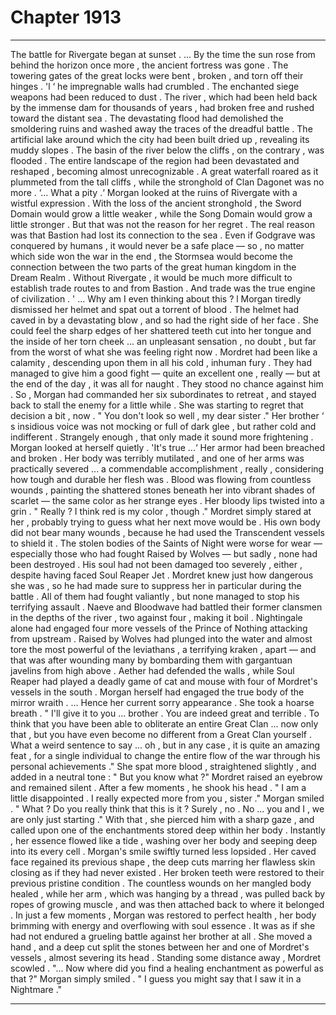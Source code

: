 
# Chapter 1913


---

The battle for Rivergate began at sunset .
... By the time the sun rose from behind the horizon once more , the ancient fortress was gone .
The towering gates of the great locks were bent , broken , and torn off their hinges . 'l ‘ he impregnable walls had crumbled . The enchanted siege weapons had been reduced to dust .
The river , which had been held back by the immense dam for thousands of years , had broken free and rushed toward the distant sea .
The devastating flood had demolished the smoldering ruins and washed away the traces of the dreadful battle . The artificial lake around which the city had been built dried up , revealing its muddy slopes . The basin of the river below the cliffs , on the contrary , was flooded .
The entire landscape of the region had been devastated and reshaped , becoming almost unrecognizable . A great waterfall roared as it plummeted from the tall cliffs , while the stronghold of Clan Dagonet was no more .
‘... What a pity .‘
Morgan looked at the ruins of Rivergate with a wistful expression .
With the loss of the ancient stronghold , the Sword Domain would grow a little weaker , while the Song Domain would grow a little stronger . But that was not the reason for her regret .
The real reason was that Bastion had lost its connection to the sea . Even if Godgrave was conquered by humans , it would never be a safe place — so , no matter which side won the war in the end , the Stormsea would become the connection between the two parts of the great human kingdom in the Dream Realm .
Without Rivergate , it would be much more difficult to establish trade routes to and from Bastion . And trade was the true engine of civilization .
' ... Why am I even thinking about this ? l
Morgan tiredly dismissed her helmet and spat out a torrent of blood .
The helmet had caved in by a devastating blow , and so had the right side of her face . She could feel the sharp edges of her shattered teeth cut into her tongue and the inside of her torn cheek ... an unpleasant sensation , no doubt , but far from the worst of what she was feeling right now .
Mordret had been like a calamity , descending upon them in all his cold , inhuman fury . They had managed to give him a good fight — quite an excellent one , really — but at the end of the day , it was all for naught . They stood no chance against him .
So , Morgan had commanded her six subordinates to retreat , and stayed back to stall the enemy for a little while .
She was starting to regret that decision a bit , now .
" You don't look so well , my dear sister ."
Her brother ‘ s insidious voice was not mocking or full of dark glee , but rather cold and indifferent . Strangely enough , that only made it sound more frightening .
Morgan looked at herself quietly .
'It's true ...‘
Her armor had been breached and broken . Her body was terribly mutilated , and one of her arms was practically severed ... a commendable accomplishment , really , considering how tough and durable her flesh was . Blood was flowing from countless wounds , painting the shattered stones beneath her into vibrant shades of scarlet — the same color as her strange eyes .
Her bloody lips twisted into a grin .
" Really ? I think red is my color , though ."
Mordret simply stared at her , probably trying to guess what her next move would be .
His own body did not bear many wounds , because he had used the Transcendent vessels to shield it . The stolen bodies of the Saints of Night were worse for wear — especially those who had fought Raised by Wolves — but sadly , none had been destroyed . His soul had not been damaged too severely , either , despite having faced Soul Reaper Jet .
Mordret knew just how dangerous she was , so he had made sure to suppress her in particular during the battle .
All of them had fought valiantly , but none managed to stop his terrifying assault .
Naeve and Bloodwave had battled their former clansmen in the depths of the river , two against four , making it boil . Nightingale alone had engaged four more vessels of the Prince of Nothing attacking from upstream .
Raised by Wolves had plunged into the water and almost tore the most powerful of the leviathans , a terrifying kraken , apart — and that was after wounding many by bombarding them with gargantuan javelins from high above . Aether had defended the walls , while Soul Reaper had played a deadly game of cat and mouse with four of Mordret's vessels in the south .
Morgan herself had engaged the true body of the mirror wraith .
... Hence her current sorry appearance .
She took a hoarse breath .
" I'll give it to you ... brother . You are indeed great and terrible . To think that you have been able to obliterate an entire Great Clan ... now only that , but you have even become no different from a Great Clan yourself . What a weird sentence to say ... oh , but in any case , it is quite an amazing feat , for a single individual to change the entire flow of the war through his personal achievements ."
She spat more blood , straightened slightly , and added in a neutral tone :
" But you know what ?"
Mordret raised an eyebrow and remained silent . After a few moments , he shook his head .
" I am a little disappointed . I really expected more from you , sister ."
Morgan smiled .
" What ? Do you really think that this is it ? Surely , no . No ... you and I , we are only just starting ."
With that , she pierced him with a sharp gaze , and called upon one of the enchantments stored deep within her body .
Instantly , her essence flowed like a tide , washing over her body and seeping deep into its every cell .
Morgan's smile swiftly turned less lopsided . Her caved face regained its previous shape , the deep cuts marring her flawless skin closing as if they had never existed . Her broken teeth were restored to their previous pristine condition . The countless wounds on her mangled body healed , while her arm , which was hanging by a thread , was pulled back by ropes of growing muscle , and was then attached back to where it belonged .
In just a few moments , Morgan was restored to perfect health , her body brimming with energy and overflowing with soul essence . It was as if she had not endured a grueling battle against her brother at all .
She moved a hand , and a deep cut split the stones between her and one of Mordret's vessels , almost severing its head .
Standing some distance away , Mordret scowled .
"... Now where did you find a healing enchantment as powerful as that ?" Morgan simply smiled .
" I guess you might say that I saw it in a Nightmare ."

---

